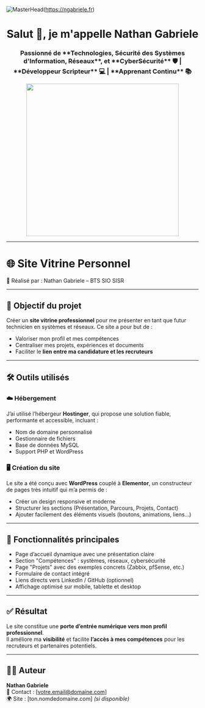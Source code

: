 ![MasterHead](https://pbs.twimg.com/profile_banners/1747745674500681728/1709221432/1500x500)(https://ngabriele.fr)

<h1 align="center">Salut 👋, je m'appelle Nathan Gabriele</h1>
<h3 align="center">Passionné de **Technologies, Sécurité des Systèmes d'Information, Réseaux**, et **CyberSécurité** 🛡️ | **Développeur Scripteur** 💻 | **Apprenant Continu** 📚</h3>
<p align="center">
  <img src="https://miro.medium.com/v2/resize:fit:1000/1*LnOSvWkXLLZPtkjWpau4MA.gif" width="400" />
</p>

---

# 🌐 Site Vitrine Personnel  
📘 Réalisé par : Nathan Gabriele – BTS SIO SISR

---

## 🎯 Objectif du projet

Créer un **site vitrine professionnel** pour me présenter en tant que futur technicien en systèmes et réseaux. Ce site a pour but de :
- Valoriser mon profil et mes compétences
- Centraliser mes projets, expériences et documents
- Faciliter le **lien entre ma candidature et les recruteurs**

---

## 🛠️ Outils utilisés

### ☁️ Hébergement
J’ai utilisé l’hébergeur **Hostinger**, qui propose une solution fiable, performante et accessible, incluant :
- Nom de domaine personnalisé
- Gestionnaire de fichiers
- Base de données MySQL
- Support PHP et WordPress

### 🖥️ Création du site
Le site a été conçu avec **WordPress** couplé à **Elementor**, un constructeur de pages très intuitif qui m’a permis de :
- Créer un design responsive et moderne
- Structurer les sections (Présentation, Parcours, Projets, Contact)
- Ajouter facilement des éléments visuels (boutons, animations, liens…)

---

## 🧩 Fonctionnalités principales

- Page d’accueil dynamique avec une présentation claire
- Section "Compétences" : systèmes, réseaux, cybersécurité
- Page "Projets" avec des exemples concrets (Zabbix, pfSense, etc.)
- Formulaire de contact intégré
- Liens directs vers LinkedIn / GitHub (optionnel)
- Affichage optimisé sur mobile, tablette et desktop

---

## ✅ Résultat

Le site constitue une **porte d’entrée numérique vers mon profil professionnel**.  
Il améliore ma **visibilité** et facilite **l’accès à mes compétences** pour les recruteurs et partenaires potentiels.

---

## 👨‍💻 Auteur

**Nathan Gabriele**  
📧 Contact : [votre.email@domaine.com]  
🌍 Site : [ton.nomdedomaine.com] *(si disponible)*
